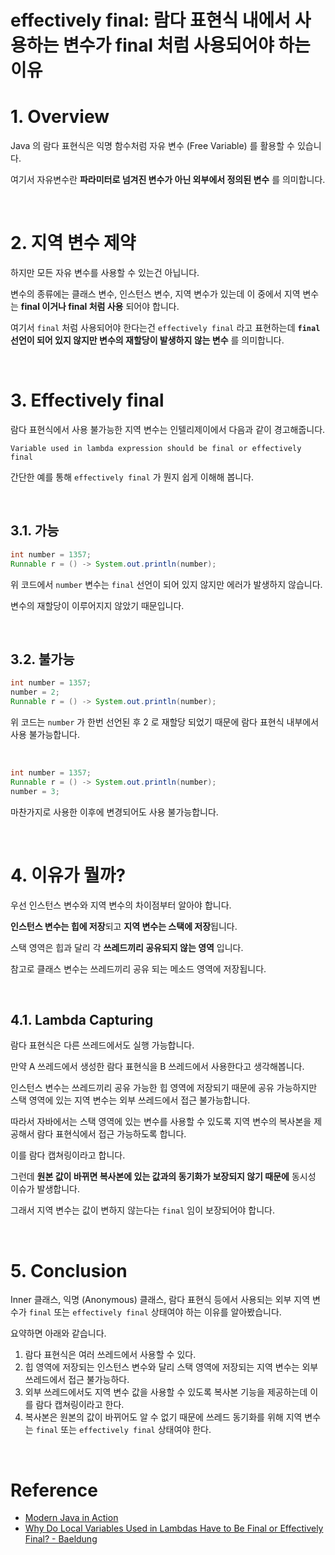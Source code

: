 # effectively final: 람다 표현식 내에서 사용하는 변수가 final 처럼 사용되어야 하는 이유

# 1. Overview

Java 의 람다 표현식은 익명 함수처럼 자유 변수 (Free Variable) 를 활용할 수 있습니다.

여기서 자유변수란 **파라미터로 넘겨진 변수가 아닌 외부에서 정의된 변수** 를 의미합니다.

<br>

# 2. 지역 변수 제약

하지만 모든 자유 변수를 사용할 수 있는건 아닙니다.

변수의 종류에는 클래스 변수, 인스턴스 변수, 지역 변수가 있는데 이 중에서 지역 변수는 **final 이거나 final 처럼 사용** 되어야 합니다.

여기서 `final` 처럼 사용되어야 한다는건 `effectively final` 라고 표현하는데 **`final` 선언이 되어 있지 않지만 변수의 재할당이 발생하지 않는 변수** 를 의미합니다.

<br>

# 3. Effectively final

람다 표현식에서 사용 불가능한 지역 변수는 인텔리제이에서 다음과 같이 경고해줍니다.

`Variable used in lambda expression should be final or effectively final`

간단한 예를 통해 `effectively final` 가 뭔지 쉽게 이해해 봅니다.

<br>

## 3.1. 가능

```java
int number = 1357;
Runnable r = () -> System.out.println(number);
```

위 코드에서 `number` 변수는 `final` 선언이 되어 있지 않지만 에러가 발생하지 않습니다.

변수의 재할당이 이루어지지 않았기 때문입니다.

<br>

## 3.2. 불가능

```java
int number = 1357;
number = 2;
Runnable r = () -> System.out.println(number);
```

위 코드는 `number` 가 한번 선언된 후 2 로 재할당 되었기 때문에 람다 표현식 내부에서 사용 불가능합니다.

<br>

```java
int number = 1357;
Runnable r = () -> System.out.println(number);
number = 3;
```

마찬가지로 사용한 이후에 변경되어도 사용 불가능합니다.

<br>

# 4. 이유가 뭘까?

우선 인스턴스 변수와 지역 변수의 차이점부터 알아야 합니다.

**인스턴스 변수는 힙에 저장**되고 **지역 변수는 스택에 저장**됩니다.

스택 영역은 힙과 달리 각 **쓰레드끼리 공유되지 않는 영역** 입니다.

참고로 클래스 변수는 쓰레드끼리 공유 되는 메소드 영역에 저장됩니다.

<br>

## 4.1. Lambda Capturing

람다 표현식은 다른 쓰레드에서도 실행 가능합니다.

만약 A 쓰레드에서 생성한 람다 표현식을 B 쓰레드에서 사용한다고 생각해봅니다.

인스턴스 변수는 쓰레드끼리 공유 가능한 힙 영역에 저장되기 때문에 공유 가능하지만 스택 영역에 있는 지역 변수는 외부 쓰레드에서 접근 불가능합니다.

따라서 자바에서는 스택 영역에 있는 변수를 사용할 수 있도록 지역 변수의 복사본을 제공해서 람다 표현식에서 접근 가능하도록 합니다.

이를 람다 캡쳐링이라고 합니다.

그런데 **원본 값이 바뀌면 복사본에 있는 값과의 동기화가 보장되지 않기 때문에** 동시성 이슈가 발생합니다.

그래서 지역 변수는 값이 변하지 않는다는 `final` 임이 보장되어야 합니다.

<br>

# 5. Conclusion

Inner 클래스, 익명 (Anonymous) 클래스, 람다 표현식 등에서 사용되는 외부 지역 변수가 `final` 또는 `effectively final` 상태여야 하는 이유를 알아봤습니다.

요약하면 아래와 같습니다.

1. 람다 표현식은 여러 쓰레드에서 사용할 수 있다.
2. 힙 영역에 저장되는 인스턴스 변수와 달리 스택 영역에 저장되는 지역 변수는 외부 쓰레드에서 접근 불가능하다.
3. 외부 쓰레드에서도 지역 변수 값을 사용할 수 있도록 복사본 기능을 제공하는데 이를 람다 캡쳐링이라고 한다.
4. 복사본은 원본의 값이 바뀌어도 알 수 없기 때문에 쓰레드 동기화를 위해 지역 변수는 `final` 또는 `effectively final` 상태여야 한다.

<br>

# Reference

- [Modern Java in Action](http://www.yes24.com/Product/Goods/77125987)
- [Why Do Local Variables Used in Lambdas Have to Be Final or Effectively Final? - Baeldung](https://www.baeldung.com/java-lambda-effectively-final-local-variables)
